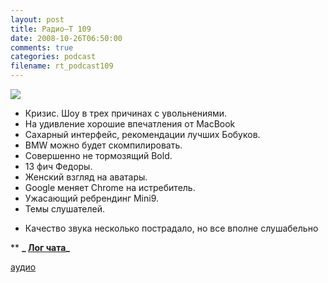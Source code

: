 ```yaml
---
layout: post
title: Радио–Т 109
date: 2008-10-26T06:50:00
comments: true
categories: podcast
filename: rt_podcast109
---
```

![](https://radio-t.com/images/radio-t/rt109.png)


- Кризис. Шоу в трех причинах с увольнениями.
- На удивление хорошие впечатления от MacBook
- Сахарный интерфейс, рекомендации лучших Бобуков.
- BMW можно будет скомпилировать.
- Совершенно не тормозящий Bold.
- 13 фич Федоры.
- Женский взгляд на аватары.
- Google меняет Chrome на истребитель.
- Ужасающий ребрендинг Mini9.
- Темы слушателей.

* Качество звука несколько пострадало, но все вполне слушабельно

** **_ [Лог чата](/chat/logs/radio-t-109.html)_**

[аудио](http://cdn.radio-t.com/rt_podcast109.mp3)
<audio src="http://cdn.radio-t.com/rt_podcast109.mp3" preload="none"></audio>

